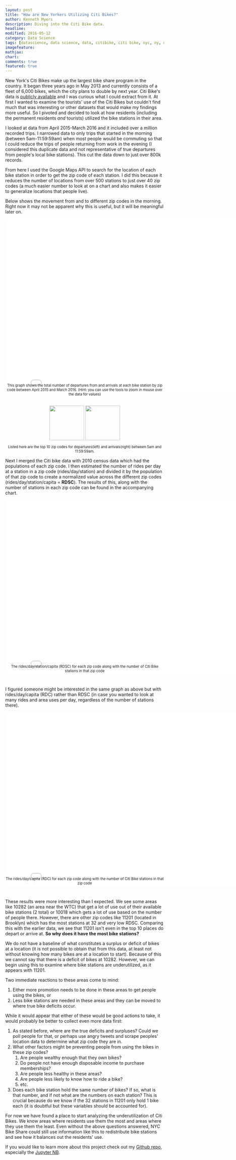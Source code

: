 ```yaml
---
layout: post
title: "How are New Yorkers Utilizing Citi Bikes?"
author: Kenneth Myers
description: Diving into the Citi Bike data.
headline:
modified: 2016-05-12
category: Data Science
tags: [datascience, data science, data, citibike, citi bike, nyc, ny, new york, bikes]
imagefeature:
mathjax:
chart:
comments: true
featured: true
---
```


New York's Citi Bikes make up the largest bike share program in the country. It began three years ago in May 2013 and currently consists of a fleet of 6,000 bikes, which the city plans to double by next year. Citi Bike's data is [publicly available](https://www.citibikenyc.com/system-data) and I was curious what I could extract from it. At first I wanted to examine the tourists' use of the Citi Bikes but couldn't find much that was interesting or other datasets that would make my findings more useful. So I pivoted and decided to look at how residents (including the permanent residents *and* tourists) utilized the bike stations in their area.

I looked at data from April 2015-March 2016 and it included over a million recorded trips. I narrowed data to only trips that started in the morning (between 5am-11:59:59am) when most people would be commuting so that I could reduce the trips of people returning from work in the evening (I considered this duplicate data and not representative of true departures from people's local bike stations). This cut the data down to just over 800k records.

From here I used the Google Maps API to search for the location of each bike station in order to get the zip code of each station. I did this because it reduces the number of locations from over 500 stations to just over 40 zip codes (a much easier number to look at on a chart and also makes it easier to generalize locations that people live).

Below shows the movement from and to different zip codes in the morning. Right now it may not be apparent why this is useful, but it will be meaningful later on.  

<iframe frameBorder="0"
 src="/assets/citibike_i/fig1.html"
 width="850px" height="550px">
  <p>
    <a href="/assets/citibike_i/fig1.html">
      Fallback link for browsers that, unlikely, don't support frames
    </a>
  </p>
</iframe>
<div style="text-align:center;margin-top:-40px;">
    <p style="font-size:.8em">This graph shows the total number of departures from and arrivals at each bike station by zip code between April 2015 and March 2016. (Hint: you can use the tools to zoom in mouse over the data for values)</p>
    <br>
</div>

<div style="text-align:center">
    <img style="width:110px;display:inline" src='/assets/citibike_i/top10departurezips.png'>
    <img style="width:110px;display:inline" src='/assets/citibike_i/top10arrivalzips.png'>
    <br>
    <p style="font-size:.8em">Listed here are the top 10 zip codes for departures(left) and arrivals(right) between 5am and 11:59:59am.</p>
</div>

Next I merged the Citi bike data with 2010 census data which had the populations of each zip code. I then estimated the number of rides per day at a station in a zip code (rides/day/station) and divided it by the population of that zip code to create a normalized value across the different zip codes (rides/day/station/capita = **RDSC**). The results of this, along with the number of stations in each zip code can be found in the accompanying chart.

<iframe frameBorder="0"
 src="/assets/citibike_i/fig2.html"
 width="850px" height="550px">
  <p>
    <a href="/assets/citibike_i/fig2.html">
      Fallback link for browsers that, unlikely, don't support frames
    </a>
  </p>
</iframe>
<div style="text-align:center;margin-top:-40px;">
    <p style="font-size:.8em">The rides/day/station/capita (RDSC) for each zip code along with the number of Citi Bike stations in that zip code</p>
    <br>
</div>

I figured someone might be interested in the same graph as above but with rides/day/capita (RDC) rather than RDSC (in case you wanted to look at many rides and area uses per day, regardless of the number of stations there).

<iframe frameBorder="0"
 src="/assets/citibike_i/fig3.html"
 width="850px" height="550px">
  <p>
    <a href="/assets/citibike_i/fig3.html">
      Fallback link for browsers that, unlikely, don't support frames
    </a>
  </p>
</iframe>
<div style="text-align:center;margin-top:-40px;">
    <p style="font-size:.8em">The rides/day/capita (RDC) for each zip code along with the number of Citi Bike stations in that zip code</p>
    <br>
</div>

These results were more interesting than I expected. We see some areas like 10282 (an area near the WTC) that get a lot of use out of their available bike stations (2 total) or 10018 which gets a lot of use based on the number of people there. However, there are other zip codes like 11201 (located in Brooklyn) which has the most stations at 32 and very low RDSC. Comparing this with the earlier data, we see that 11201 isn't even in the top 10 places do depart or arrive at. **So why does it have the most bike stations?**

We do not have a baseline of what constitutes a surplus or deficit of bikes at a location (it is not possible to obtain that from this data, at least not without knowing how many bikes are at a location to start). Because of this we cannot say that there is a deficit of bikes at 10282. However, we can begin using this to examine where bike stations are underutilized, as it appears with 11201.

Two immediate reactions to these areas come to mind:

1. Either more promotion needs to be done in these areas to get people using the bikes, or
2. Less bike stations are needed in these areas and they can be moved to where true bike deficits occur.

While it would appear that either of these would be good actions to take, it would probably be better to collect even more data first:

1. As stated before, where are the true deficits and surpluses? Could we poll people for that, or perhaps use angry tweets and scrape peoples' location data to determine what zip code they are in.
2. What other factors might be preventing people from using the bikes in these zip codes?
    1. Are people wealthy enough that they own bikes?
    2. Do people not have enough disposable income to purchase memberships?
    3. Are people less healthy in these areas?
    4. Are people less likely to know how to ride a bike?
    5. etc.
3. Does each bike station hold the same number of bikes? If so, what is that number, and if not what are the numbers on each station? This is crucial because do we know if the 32 stations in 11201 only hold 1 bike each (it is doubtful but these variables should be accounted for).

For now we have found a place to start analyzing the underutilization of Citi Bikes. We know areas where residents use them the most and areas where they use them the least. Even without the above questions answered, NYC Bike Share could still use information like this to redistribute bike stations and see how it balances out the residents' use.

If you would like to learn more about this project check out my [Github repo](https://github.com/kennmyers/Citi_Bike_Analysis), especially the [Jupyter NB](https://github.com/kennmyers/Citi_Bike_Analysis/blob/master/citibike_analysis.ipynb).
